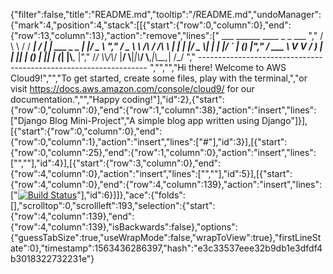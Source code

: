 {"filter":false,"title":"README.md","tooltip":"/README.md","undoManager":{"mark":4,"position":4,"stack":[[{"start":{"row":0,"column":0},"end":{"row":13,"column":13},"action":"remove","lines":["         ___        ______     ____ _                 _  ___  ","        / \\ \\      / / ___|   / ___| | ___  _   _  __| |/ _ \\ ","       / _ \\ \\ /\\ / /\\___ \\  | |   | |/ _ \\| | | |/ _` | (_) |","      / ___ \\ V  V /  ___) | | |___| | (_) | |_| | (_| |\\__, |","     /_/   \\_\\_/\\_/  |____/   \\____|_|\\___/ \\__,_|\\__,_|  /_/ "," ----------------------------------------------------------------- ","","","Hi there! Welcome to AWS Cloud9!","","To get started, create some files, play with the terminal,","or visit https://docs.aws.amazon.com/console/cloud9/ for our documentation.","","Happy coding!"],"id":2},{"start":{"row":0,"column":0},"end":{"row":1,"column":38},"action":"insert","lines":["Django Blog Mini-Project","A simple blog app written using Django"]}],[{"start":{"row":0,"column":0},"end":{"row":0,"column":1},"action":"insert","lines":["#"],"id":3}],[{"start":{"row":0,"column":25},"end":{"row":1,"column":0},"action":"insert","lines":["",""],"id":4}],[{"start":{"row":3,"column":0},"end":{"row":4,"column":0},"action":"insert","lines":["",""],"id":5}],[{"start":{"row":4,"column":0},"end":{"row":4,"column":139},"action":"insert","lines":["[![Build Status](https://travis-ci.org/richdevelopments/django-blog.svg?branch=master)](https://travis-ci.org/richdevelopments/django-blog)"],"id":6}]]},"ace":{"folds":[],"scrolltop":0,"scrollleft":193,"selection":{"start":{"row":4,"column":139},"end":{"row":4,"column":139},"isBackwards":false},"options":{"guessTabSize":true,"useWrapMode":false,"wrapToView":true},"firstLineState":0},"timestamp":1563436286397,"hash":"e3c33537eee32b9db1e3dfdf4b3018322732231e"}